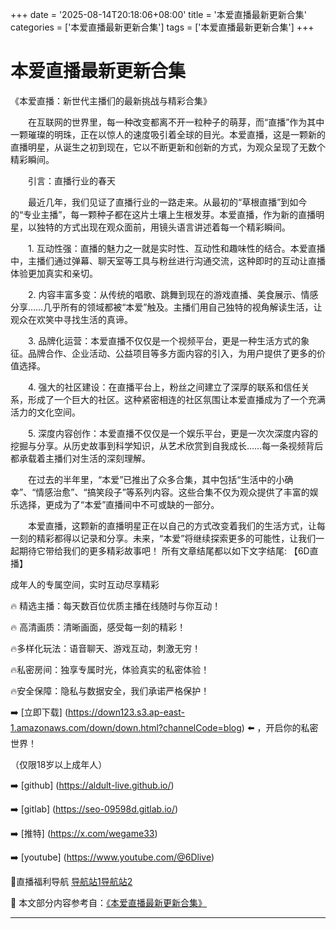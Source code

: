 +++
date = '2025-08-14T20:18:06+08:00'
title = '本爱直播最新更新合集'
categories = ['本爱直播最新更新合集']
tags = ['本爱直播最新更新合集']
+++

# 本爱直播最新更新合集

《本爱直播：新世代主播们的最新挑战与精彩合集》

　　在互联网的世界里，每一种改变都离不开一粒种子的萌芽，而“直播”作为其中一颗璀璨的明珠，正在以惊人的速度吸引着全球的目光。本爱直播，这是一颗新的直播明星，从诞生之初到现在，它以不断更新和创新的方式，为观众呈现了无数个精彩瞬间。

　　引言：直播行业的春天

　　最近几年，我们见证了直播行业的一路走来。从最初的“草根直播”到如今的“专业主播”，每一颗种子都在这片土壤上生根发芽。本爱直播，作为新的直播明星，以独特的方式出现在观众面前，用镜头语言讲述着每一个精彩瞬间。

　　1. 互动性强：直播的魅力之一就是实时性、互动性和趣味性的结合。本爱直播中，主播们通过弹幕、聊天室等工具与粉丝进行沟通交流，这种即时的互动让直播体验更加真实和亲切。

　　2. 内容丰富多变：从传统的唱歌、跳舞到现在的游戏直播、美食展示、情感分享……几乎所有的领域都被“本爱”触及。主播们用自己独特的视角解读生活，让观众在欢笑中寻找生活的真谛。

　　3. 品牌化运营：本爱直播不仅仅是一个视频平台，更是一种生活方式的象征。品牌合作、企业活动、公益项目等多方面内容的引入，为用户提供了更多的价值选择。

　　4. 强大的社区建设：在直播平台上，粉丝之间建立了深厚的联系和信任关系，形成了一个巨大的社区。这种紧密相连的社区氛围让本爱直播成为了一个充满活力的文化空间。

　　5. 深度内容创作：本爱直播不仅仅是一个娱乐平台，更是一次次深度内容的挖掘与分享。从历史故事到科学知识，从艺术欣赏到自我成长……每一条视频背后都承载着主播们对生活的深刻理解。

　　在过去的半年里，“本爱”已推出了众多合集，其中包括“生活中的小确幸”、“情感治愈”、“搞笑段子”等系列内容。这些合集不仅为观众提供了丰富的娱乐选择，更成为了“本爱”直播间中不可或缺的一部分。

　　本爱直播，这颗新的直播明星正在以自己的方式改变着我们的生活方式，让每一刻的精彩都得以记录和分享。未来，“本爱”将继续探索更多的可能性，让我们一起期待它带给我们的更多精彩故事吧！
所有文章结尾都以如下文字结尾:
【6D直播】

 成年人的专属空间，实时互动尽享精彩

🔥 精选主播：每天数百位优质主播在线随时与你互动！

🔥 高清画质：清晰画面，感受每一刻的精彩！

🔥多样化玩法：语音聊天、游戏互动，刺激无穷！

🔥私密房间：独享专属时光，体验真实的私密体验！

🔥安全保障：隐私与数据安全，我们承诺严格保护！

➡️ [立即下载] (https://down123.s3.ap-east-1.amazonaws.com/down/down.html?channelCode=blog) ⬅️ ，开启你的私密世界！

 （仅限18岁以上成年人）

➡️ [github] (https://aldult-live.github.io/)

➡️ [gitlab] (https://seo-09598d.gitlab.io/)

➡️ [推特] (https://x.com/wegame33)

➡️ [youtube] (https://www.youtube.com/@6Dlive)

🔞直播福利导航   [导航站1](https://webstack-86085a.gitlab.io/)[导航站2](https://onlygit123-2.github.io/)

📘 本文部分内容参考自：[《本爱直播最新更新合集》](https://webstack-hugo-1.pages.dev/)

---
